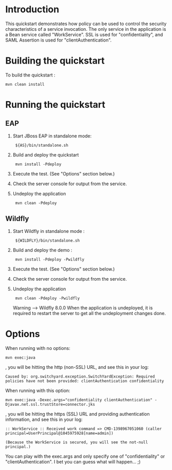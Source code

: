 Introduction
============
This quickstart demonstrates how policy can be used to control the security characteristics of a
service invocation.  The only service in the application is a Bean service called "WorkService".
SSL is used for "confidentiality", and SAML Assertion is used for "clientAuthentication".


Building the quickstart
======================

To build the quickstart :

```
mvn clean install
```


Running the quickstart
======================

EAP
----------
1. Start JBoss EAP in standalone mode:

        ${AS}/bin/standalone.sh

2. Build and deploy the quickstart

        mvn install -Pdeploy

3. Execute the test. (See "Options" section below.)

4. Check the server console for output from the service.

5. Undeploy the application

        mvn clean -Pdeploy



Wildfly
----------


1. Start Wildfly in standalone mode :

        ${WILDFLY}/bin/standalone.sh

2. Build and deploy the demo :

        mvn install -Pdeploy -Pwildfly

3. Execute the test. (See "Options" section below.)

4. Check the server console for output from the service.

5. Undeploy the application

        mvn clean -Pdeploy -Pwildfly

     Warning --> Wildfly 8.0.0 When the application is undeployed, it is required to restart the server to get all the undeployment changes done.



Options
=======

When running with no options:

    mvn exec:java

, you will be hitting the http (non-SSL) URL, and see this in your log:

    Caused by: org.switchyard.exception.SwitchYardException: Required policies have not been provided: clientAuthentication confidentiality

When running with this option:

    mvn exec:java -Dexec.args="confidentiality clientAuthentication" -Djavax.net.ssl.trustStore=connector.jks

, you will be hitting the https (SSL) URL and providing authentication information, and see this in your log:

    :: WorkService :: Received work command => CMD-1398967051060 (caller principal=UserPrincipal@1045975928[name=admin])

    (Because the WorkService is secured, you will see the not-null principal.)

You can play with the exec.args and only specify one of "confidentiality" or "clientAuthentication". I bet you can guess what will happen... ;)
